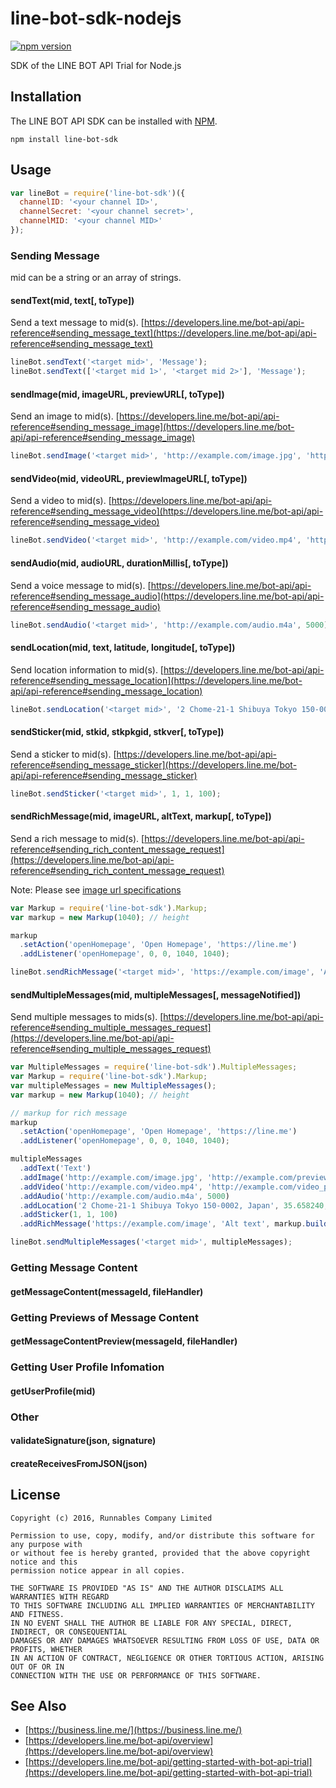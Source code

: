 line-bot-sdk-nodejs
==

[![npm version](https://badge.fury.io/js/line-bot-sdk.svg)](https://badge.fury.io/js/line-bot-sdk)

SDK of the LINE BOT API Trial for Node.js

Installation
--

The LINE BOT API SDK can be installed with [NPM](https://www.npmjs.com).

```
npm install line-bot-sdk
```

Usage
--

```js
var lineBot = require('line-bot-sdk')({
  channelID: '<your channel ID>',
  channelSecret: '<your channel secret>',
  channelMID: '<your channel MID>'
});
```

### Sending Message

mid can be a string or an array of strings.

#### sendText(mid, text[, toType])

Send a text message to mid(s).
[https://developers.line.me/bot-api/api-reference#sending_message_text](https://developers.line.me/bot-api/api-reference#sending_message_text)

```js
lineBot.sendText('<target mid>', 'Message');
lineBot.sendText(['<target mid 1>', '<target mid 2>'], 'Message');
```

#### sendImage(mid, imageURL, previewURL[, toType])

Send an image to mid(s).
[https://developers.line.me/bot-api/api-reference#sending_message_image](https://developers.line.me/bot-api/api-reference#sending_message_image)

```js
lineBot.sendImage('<target mid>', 'http://example.com/image.jpg', 'http://example.com/preview.jpg');
```

#### sendVideo(mid, videoURL, previewImageURL[, toType])

Send a video to mid(s).
[https://developers.line.me/bot-api/api-reference#sending_message_video](https://developers.line.me/bot-api/api-reference#sending_message_video)

```js
lineBot.sendVideo('<target mid>', 'http://example.com/video.mp4', 'http://example.com/video_preview.jpg');
```

#### sendAudio(mid, audioURL, durationMillis[, toType])

Send a voice message to mid(s).
[https://developers.line.me/bot-api/api-reference#sending_message_audio](https://developers.line.me/bot-api/api-reference#sending_message_audio)

```js
lineBot.sendAudio('<target mid>', 'http://example.com/audio.m4a', 5000);
```

#### sendLocation(mid, text, latitude, longitude[, toType])

Send location information to mid(s).
[https://developers.line.me/bot-api/api-reference#sending_message_location](https://developers.line.me/bot-api/api-reference#sending_message_location)

```js
lineBot.sendLocation('<target mid>', '2 Chome-21-1 Shibuya Tokyo 150-0002, Japan', 35.658240, 139.703478);
```

#### sendSticker(mid, stkid, stkpkgid, stkver[, toType])

Send a sticker to mid(s).
[https://developers.line.me/bot-api/api-reference#sending_message_sticker](https://developers.line.me/bot-api/api-reference#sending_message_sticker)

```js
lineBot.sendSticker('<target mid>', 1, 1, 100);
```

#### sendRichMessage(mid, imageURL, altText, markup[, toType])

Send a rich message to mid(s).
[https://developers.line.me/bot-api/api-reference#sending_rich_content_message_request](https://developers.line.me/bot-api/api-reference#sending_rich_content_message_request)

Note: Please see [image url specifications](https://developers.line.me/bot-api/api-reference#sending_rich_content_message_prerequisite)

```js
var Markup = require('line-bot-sdk').Markup;
var markup = new Markup(1040); // height

markup
  .setAction('openHomepage', 'Open Homepage', 'https://line.me')
  .addListener('openHomepage', 0, 0, 1040, 1040);

lineBot.sendRichMessage('<target mid>', 'https://example.com/image', 'Alt text', markup.build());
```

#### sendMultipleMessages(mid, multipleMessages[, messageNotified])

Send multiple messages to mids(s).
[https://developers.line.me/bot-api/api-reference#sending_multiple_messages_request](https://developers.line.me/bot-api/api-reference#sending_multiple_messages_request)

```js
var MultipleMessages = require('line-bot-sdk').MultipleMessages;
var Markup = require('line-bot-sdk').Markup;
var multipleMessages = new MultipleMessages();
var markup = new Markup(1040); // height

// markup for rich message
markup
  .setAction('openHomepage', 'Open Homepage', 'https://line.me')
  .addListener('openHomepage', 0, 0, 1040, 1040);

multipleMessages
  .addText('Text')
  .addImage('http://example.com/image.jpg', 'http://example.com/preview.jpg')
  .addVideo('http://example.com/video.mp4', 'http://example.com/video_preview.jpg')
  .addAudio('http://example.com/audio.m4a', 5000)
  .addLocation('2 Chome-21-1 Shibuya Tokyo 150-0002, Japan', 35.658240, 139.703478)
  .addSticker(1, 1, 100)
  .addRichMessage('https://example.com/image', 'Alt text', markup.build());

lineBot.sendMultipleMessages('<target mid>', multipleMessages);
```

### Getting Message Content

#### getMessageContent(messageId, fileHandler)

### Getting Previews of Message Content

#### getMessageContentPreview(messageId, fileHandler)

### Getting User Profile Infomation

#### getUserProfile(mid)

### Other

#### validateSignature(json, signature)

#### createReceivesFromJSON(json)

License
--

```
Copyright (c) 2016, Runnables Company Limited

Permission to use, copy, modify, and/or distribute this software for any purpose with
or without fee is hereby granted, provided that the above copyright notice and this
permission notice appear in all copies.

THE SOFTWARE IS PROVIDED "AS IS" AND THE AUTHOR DISCLAIMS ALL WARRANTIES WITH REGARD
TO THIS SOFTWARE INCLUDING ALL IMPLIED WARRANTIES OF MERCHANTABILITY AND FITNESS.
IN NO EVENT SHALL THE AUTHOR BE LIABLE FOR ANY SPECIAL, DIRECT, INDIRECT, OR CONSEQUENTIAL
DAMAGES OR ANY DAMAGES WHATSOEVER RESULTING FROM LOSS OF USE, DATA OR PROFITS, WHETHER
IN AN ACTION OF CONTRACT, NEGLIGENCE OR OTHER TORTIOUS ACTION, ARISING OUT OF OR IN
CONNECTION WITH THE USE OR PERFORMANCE OF THIS SOFTWARE.
```

See Also
--

- [https://business.line.me/](https://business.line.me/)
- [https://developers.line.me/bot-api/overview](https://developers.line.me/bot-api/overview)
- [https://developers.line.me/bot-api/getting-started-with-bot-api-trial](https://developers.line.me/bot-api/getting-started-with-bot-api-trial)
